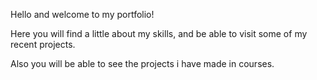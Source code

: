 Hello and welcome to my portfolio!

Here you will find a little about my skills, and be able to visit some of my recent projects.

Also you will be able to see the projects i have made in courses.
